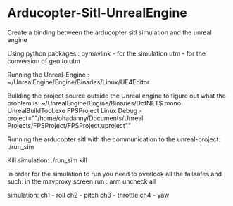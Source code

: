 # Arducopter-Sitl-UnrealEngine
Create a binding between the arducopter sitl simulation and the unreal engine


Using python packages :
pymavlink - for the simulation
utm - for the conversion of geo to utm

Running the Unreal-Engine  :
~/UnrealEngine/Engine/Binaries/Linux/UE4Editor

Building the project source outside the Unreal engine to figure out what the problem is:
~/UnrealEngine/Engine/Binaries/DotNET$ mono UnrealBuildTool.exe FPSProject Linux Debug -project="\"/home/ohadanny/Documents/Unreal Projects/FPSProject/FPSProject.uproject\""


Running the arducopter sitl with the communication to the unreal-project:
./run_sim

Kill simulation:
./run_sim kill

In order for the simulation to run you need to overlook all the failsafes and such:
in the mavproxy screen run :
arm uncheck all

simulation:
ch1 - roll
ch2 - pitch
ch3 - throttle
ch4 - yaw
